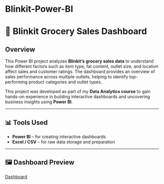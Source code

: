 # Blinkit-Power-BI

# 🛒 Blinkit Grocery Sales Dashboard

## Overview
This Power BI project analyzes **Blinkit’s grocery sales data** to understand how different factors such as item type, fat content, outlet size, and location affect sales and customer ratings. The dashboard provides an overview of sales performance across multiple outlets, helping to identify top-performing product categories and outlet types.

This project was developed as part of my **Data Analytics course** to gain hands-on experience in building interactive dashboards and uncovering business insights using **Power BI**.

---

## 📊 Tools Used
- **Power BI** – for creating interactive dashboards
- **Excel / CSV** – for raw data storage and preparation

---

## 🖼 Dashboard Preview
[Dashboard](https://github.com/YasinSyed-2099/Blinkit-Power-BI/edit/main/Blinkit%20Dashboard%20image.png)
